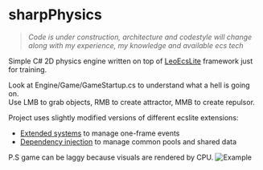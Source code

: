 # sharpPhysics
> *Code is under construction, architecture and codestyle will change along with my experience, my knowledge and available ecs tech*

Simple C# 2D physics engine written on top of [LeoEcsLite](https://github.com/Leopotam/ecslite) framework just for training.

Look at Engine/Game/GameStartup.cs to understand what a hell is going on.  
Use LMB to grab objects, RMB to create attractor, MMB to create repulsor.

Project uses slightly modified versions of different ecslite extensions:  
- [Extended systems](https://github.com/Leopotam/ecslite-extendedsystems) to manage one-frame events
- [Dependency injection](https://github.com/Leopotam/ecslite-di) to manage common pools and shared data

P.S game can be laggy because visuals are rendered by CPU.
![](pictures/preview.png "Example")
